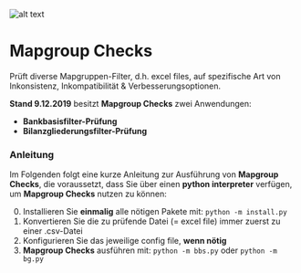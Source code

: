 [logo]: https://www.elkem.com/globalassets/foundry/tech-advice/icon_tech-advice_reproducibility-and-consistency.png

![alt text][logo]

# Mapgroup Checks
Prüft diverse Mapgruppen-Filter, d.h. excel files,
auf spezifische Art von Inkonsistenz, Inkompatibilität & Verbesserungsoptionen.

**Stand 9.12.2019** besitzt **Mapgroup Checks** zwei Anwendungen:

* **Bankbasisfilter-Prüfung**
* **Bilanzgliederungsfilter-Prüfung**

### Anleitung
Im Folgenden folgt eine kurze Anleitung zur Ausführung von **Mapgroup Checks**, die
voraussetzt, dass Sie über einen **python interpreter** verfügen, um **Mapgroup Checks**
nutzen zu können:

0. Installieren Sie **einmalig** alle nötigen Pakete mit: ``python -m install.py``
1. Konvertieren Sie die zu prüfende Datei (= excel file) immer zuerst zu einer .csv-Datei
2. Konfigurieren Sie das jeweilige config file, **wenn nötig**
3. **Mapgroup Checks** ausführen mit: ``python -m bbs.py`` oder ``python -m bg.py``
